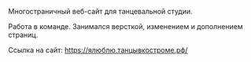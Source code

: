 Многостраничный веб-сайт для танцевальной студии.


Работа в команде. Занимался версткой, изменением и дополнением страниц.

Ссылка на сайт:
https://ялюблю.танцывкостроме.рф/
